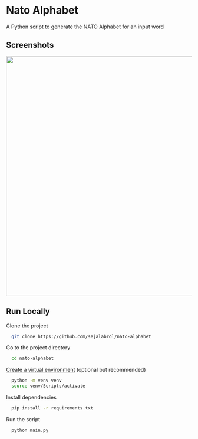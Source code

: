 # Nato Alphabet
A Python script to generate the NATO Alphabet for an input word 

## Screenshots 
<img src="https://user-images.githubusercontent.com/87208681/128421048-8867ca0f-3c27-47b3-afc6-d7422c13ceab.png" width="650"> 

## Run Locally

Clone the project

```bash
  git clone https://github.com/sejalabrol/nato-alphabet
```

Go to the project directory

```bash
  cd nato-alphabet
```

[Create a virtual environment](https://packaging.python.org/guides/installing-using-pip-and-virtual-environments/#creating-a-virtual-environment) (optional but recommended) 
```bash
  python -m venv venv
  source venv/Scripts/activate
```
Install dependencies
```bash
  pip install -r requirements.txt
```

Run the script

```bash
  python main.py
```
